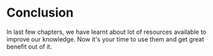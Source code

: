 Conclusion
=======================

In last few chapters, we have learnt about lot of resources available to improve our knowledge. Now it's your time to use them and get great benefit out of it.
